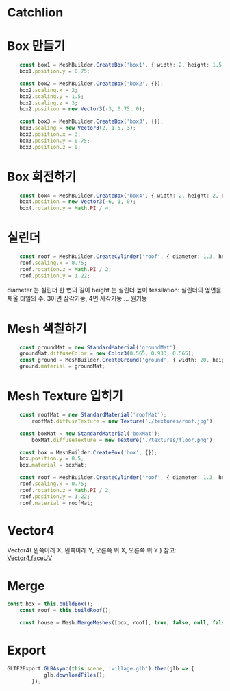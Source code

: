 # Catchlion



# Box 만들기
```ts
	const box1 = MeshBuilder.CreateBox('box1', { width: 2, height: 1.5, depth: 3 });
	box1.position.y = 0.75;

	const box2 = MeshBuilder.CreateBox('box2', {});
	box2.scaling.x = 2;
	box2.scaling.y = 1.5;
	box2.scaling.z = 3;
	box2.position = new Vector3(-3, 0.75, 0);

	const box3 = MeshBuilder.CreateBox('box3', {});
	box3.scaling = new Vector3(2, 1.5, 3);
	box3.position.x = 3;
	box3.position.y = 0.75;
	box3.position.z = 0;
```

# Box 회전하기
```ts
	const box4 = MeshBuilder.CreateBox('box4', { width: 2, height: 2, depth: 2 });
	box4.position = new Vector3(-6, 1, 0);
	box4.rotation.y = Math.PI / 4;
```

# 실린더
```ts
	const roof = MeshBuilder.CreateCylinder('roof', { diameter: 1.3, height: 1.2, tessellation: 3 });
	roof.scaling.x = 0.75;
	roof.rotation.z = Math.PI / 2;
	roof.position.y = 1.22;

```
diameter 는 실린더 한 변의 길이
height 는 실린더 높이
tessllation: 실린더의 옆면을 채울 타일의 수. 3이면 삼각기둥, 4면 사각기둥 ... 원기둥


# Mesh 색칠하기
```ts
	const groundMat = new StandardMaterial('groundMat');
	groundMat.diffuseColor = new Color3(0.565, 0.933, 0.565);
	const ground = MeshBuilder.CreateGround('ground', { width: 20, height: 20 });
	ground.material = groundMat;

```


# Mesh Texture 입히기
```ts
	const roofMat = new StandardMaterial('roofMat');
		roofMat.diffuseTexture = new Texture('./textures/roof.jpg');

	const boxMat = new StandardMaterial('boxMat');
		boxMat.diffuseTexture = new Texture('./textures/floor.png');

	const box = MeshBuilder.CreateBox('box', {});
	box.position.y = 0.5;
	box.material = boxMat;	

	const roof = MeshBuilder.CreateCylinder('roof', { diameter: 1.3, height: 1.2, tessellation: 3 });
	roof.scaling.x = 0.75;
	roof.rotation.z = Math.PI / 2;
	roof.position.y = 1.22;
	roof.material = roofMat;

```


# Vector4
Vector4( 왼쪽아래 X, 왼쪽아래 Y, 오른쪽 위 X, 오른쪽 위 Y )
참고: [Vector4,faceUV](https://doc.babylonjs.com/features/introductionToFeatures/chap2/face_material)


# Merge
```ts
const box = this.buildBox();
	const roof = this.buildRoof();

	const house = Mesh.MergeMeshes([box, roof], true, false, null, false, true);
```


# Export

```ts
GLTF2Export.GLBAsync(this.scene, 'village.glb').then(glb => {
			glb.downloadFiles();
		});
```









